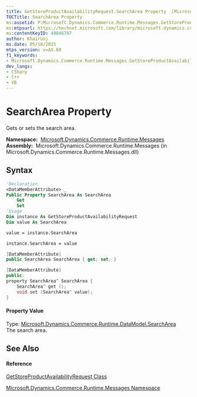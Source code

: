 ```yaml
---
title: GetStoreProductAvailabilityRequest.SearchArea Property  (Microsoft.Dynamics.Commerce.Runtime.Messages)
TOCTitle: SearchArea Property
ms:assetid: P:Microsoft.Dynamics.Commerce.Runtime.Messages.GetStoreProductAvailabilityRequest.SearchArea
ms:mtpsurl: https://technet.microsoft.com/library/microsoft.dynamics.commerce.runtime.messages.getstoreproductavailabilityrequest.searcharea(v=AX.60)
ms:contentKeyID: 49846707
author: Khairunj
ms.date: 05/18/2015
mtps_version: v=AX.60
f1_keywords:
- Microsoft.Dynamics.Commerce.Runtime.Messages.GetStoreProductAvailabilityRequest.SearchArea
dev_langs:
- CSharp
- C++
- VB
---
```


# SearchArea Property

Gets or sets the search area.

**Namespace:**  [Microsoft.Dynamics.Commerce.Runtime.Messages](microsoft-dynamics-commerce-runtime-messages-namespace.md)  
**Assembly:**  Microsoft.Dynamics.Commerce.Runtime.Messages (in Microsoft.Dynamics.Commerce.Runtime.Messages.dll)

## Syntax

``` vb
'Declaration
<DataMemberAttribute> _
Public Property SearchArea As SearchArea
    Get
    Set
'Usage
Dim instance As GetStoreProductAvailabilityRequest
Dim value As SearchArea

value = instance.SearchArea

instance.SearchArea = value
```

``` csharp
[DataMemberAttribute]
public SearchArea SearchArea { get; set; }
```

``` c++
[DataMemberAttribute]
public:
property SearchArea^ SearchArea {
    SearchArea^ get ();
    void set (SearchArea^ value);
}
```

#### Property Value

Type: [Microsoft.Dynamics.Commerce.Runtime.DataModel.SearchArea](searcharea-class-microsoft-dynamics-commerce-runtime-datamodel.md)  
The search area.  

## See Also

#### Reference

[GetStoreProductAvailabilityRequest Class](getstoreproductavailabilityrequest-class-microsoft-dynamics-commerce-runtime-messages.md)

[Microsoft.Dynamics.Commerce.Runtime.Messages Namespace](microsoft-dynamics-commerce-runtime-messages-namespace.md)

